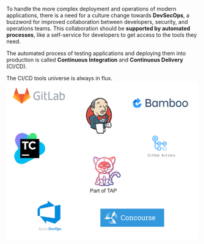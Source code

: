 To handle the more complex deployment and operations of modern applications, there is a need for a culture change towards **DevSecOps**, a buzzword for improved collaboration between developers, security, and operations teams.
This collaboration should be **supported by automated processes**, like a self-service for developers to get access to the tools they need.

The automated process of testing applications and deploying them into production is called **Continuous Integration** and **Continuous Delivery** (CI/CD). 

The CI/CD tools universe is always in flux. 
![Popular CI/CD tools](../images/ci-cd-tools.png)

